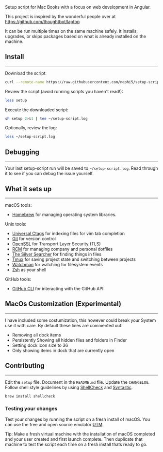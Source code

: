 Setup script for Mac Books with a focus on web development in Angular.

This project is inspired by the wonderful people over at https://github.com/thoughtbot/laptop

It can be run multiple times on the same machine safely.
It installs, upgrades, or skips packages
based on what is already installed on the machine.

## Install

---

Download the script:

```sh
curl --remote-name https://raw.githubusercontent.com/nephi5/setup-script/main/setup
```

Review the script (avoid running scripts you haven't read!):

```sh
less setup
```

Execute the downloaded script:

```sh
sh setup 2>&1 | tee ~/setup-script.log
```

Optionally, review the log:

```sh
less ~/setup-script.log
```

## Debugging

---

Your last setup-script run will be saved to `~/setup-script.log`.
Read through it to see if you can debug the issue yourself.

## What it sets up

---

macOS tools:

- [Homebrew] for managing operating system libraries.

[homebrew]: http://brew.sh/

Unix tools:

- [Universal Ctags] for indexing files for vim tab completion
- [Git] for version control
- [OpenSSL] for Transport Layer Security (TLS)
- [RCM] for managing company and personal dotfiles
- [The Silver Searcher] for finding things in files
- [Tmux] for saving project state and switching between projects
- [Watchman] for watching for filesystem events
- [Zsh] as your shell

[universal ctags]: https://ctags.io/
[git]: https://git-scm.com/
[openssl]: https://www.openssl.org/
[rcm]: https://github.com/thoughtbot/rcm
[the silver searcher]: https://github.com/ggreer/the_silver_searcher
[tmux]: http://tmux.github.io/
[watchman]: https://facebook.github.io/watchman/
[zsh]: http://www.zsh.org/

GitHub tools:

- [GitHub CLI] for interacting with the GitHub API

[github cli]: https://cli.github.com/

## MacOs Customization (Experimental)

---

I have included some costumization, this however could break your System use it with care. By default these lines are commented out.

- Removing all dock items
- Persistently Showing all hidden files and folders in Finder
- Setting dock icon size to 36
- Only showing items in dock that are currently open

## Contributing

---

Edit the `setup` file.
Document in the `README.md` file.
Update the `CHANGELOG`.
Follow shell style guidelines by using [ShellCheck] and [Syntastic].

```sh
brew install shellcheck
```

[shellcheck]: http://www.shellcheck.net/about.html
[syntastic]: https://github.com/scrooloose/syntastic

### Testing your changes

Test your changes by running the script on a fresh install of macOS.
You can use the free and open source emulator [UTM].

Tip: Make a fresh virtual machine with the installation of macOS completed and
your user created and first launch complete. Then duplicate that machine to test
the script each time on a fresh install thats ready to go.

[utm]: https://mac.getutm.app
